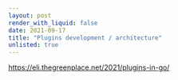 ```yaml
---
layout: post
render_with_liquid: false
date: 2021-09-17
title: "Plugins development / architecture"
unlisted: true
---
```


<https://eli.thegreenplace.net/2021/plugins-in-go/>
